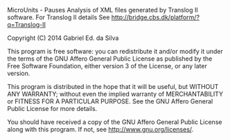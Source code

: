 MicroUnits - Pauses Analysis of XML files generated by Translog II software.
For Translog II details See <http://bridge.cbs.dk/platform/?q=Translog-II>

Copyright (C) 2014 Gabriel Ed. da Silva

This program is free software: you can redistribute it and/or modify it under
the terms of the GNU Affero General Public License as published by the Free
Software Foundation, either version 3 of the License, or any later version.

This program is distributed in the hope that it will be useful, but WITHOUT
ANY WARRANTY; without even the implied warranty of MERCHANTABILITY or FITNESS
FOR A PARTICULAR PURPOSE. See the GNU Affero General Public License for more
details.

You should have received a copy of the GNU Affero General Public License
along with this program. If not, see <http://www.gnu.org/licenses/>.
